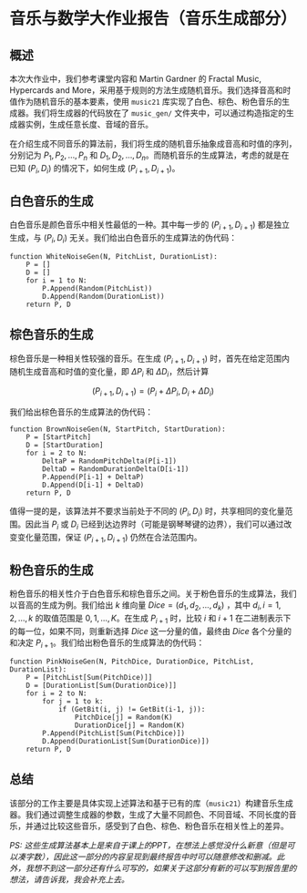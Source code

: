 # 音乐与数学大作业报告（音乐生成部分）

## 概述

本次大作业中，我们参考课堂内容和 Martin Gardner 的 Fractal Music, Hypercards and More，采用基于规则的方法生成随机音乐。我们选择音高和时值作为随机音乐的基本要素，使用 `music21` 库实现了白色、棕色、粉色音乐的生成器。我们将生成器的代码放在了 `music_gen/` 文件夹中，可以通过构造指定的生成器实例，生成任意长度、音域的音乐。

在介绍生成不同音乐的算法前，我们将生成的随机音乐抽象成音高和时值的序列，分别记为 $P_1, P_2, \ldots, P_n$ 和 $D_1, D_2, \ldots, D_n$。而随机音乐的生成算法，考虑的就是在已知 $(P_i, D_i)$ 的情况下，如何生成 $(P_{i+1}, D_{i+1})$。

## 白色音乐的生成

白色音乐是颜色音乐中相关性最低的一种。其中每一步的 $(P_{i+1}, D_{i+1})$ 都是独立生成，与 $(P_i, D_i)$ 无关。我们给出白色音乐的生成算法的伪代码：

```text
function WhiteNoiseGen(N, PitchList, DurationList):
    P = []
    D = []
    for i = 1 to N:
        P.Append(Random(PitchList))
        D.Append(Random(DurationList))
    return P, D
```

## 棕色音乐的生成

棕色音乐是一种相关性较强的音乐。在生成 $(P_{i+1}, D_{i+1})$ 时，首先在给定范围内随机生成音高和时值的变化量，即 $\Delta P_i$ 和 $\Delta D_i$，然后计算

$$(P_{i+1}, D_{i+1}) = (P_i + \Delta P_i, D_i + \Delta D_i)$$

我们给出棕色音乐的生成算法的伪代码：

```text
function BrownNoiseGen(N, StartPitch, StartDuration):
    P = [StartPitch]
    D = [StartDuration]
    for i = 2 to N:
        DeltaP = RandomPitchDelta(P[i-1])
        DeltaD = RandomDurationDelta(D[i-1])
        P.Append(P[i-1] + DeltaP)
        D.Append(D[i-1] + DeltaD)
    return P, D
```

值得一提的是，该算法并不要求当前处于不同的 $(P_i, D_i)$ 时，共享相同的变化量范围。因此当 $P_i$ 或 $D_i$ 已经到达边界时（可能是钢琴琴键的边界），我们可以通过改变变化量范围，保证 $(P_{i+1}, D_{i+1})$ 仍然在合法范围内。

## 粉色音乐的生成

粉色音乐的相关性介于白色音乐和棕色音乐之间。关于粉色音乐的生成算法，我们以音高的生成为例。我们给出 $k$ 维向量 $Dice = (d_1, d_2, \ldots, d_k)$ ，其中 $d_i, i = 1, 2, \ldots, k$ 的取值范围是 $0, 1,\ldots, K$。在生成 $P_{i+1}$ 时，比较 $i$ 和 $i+1$ 在二进制表示下的每一位，如果不同，则重新选择 $Dice$ 这一分量的值，最终由 $Dice$ 各个分量的和决定 $P_{i+1}$。我们给出粉色音乐的生成算法的伪代码：

```text
function PinkNoiseGen(N, PitchDice, DurationDice, PitchList, DurationList):
    P = [PitchList[Sum(PitchDice)]]
    D = [DurationList[Sum(DurationDice)]]
    for i = 2 to N:
        for j = 1 to k:
            if (GetBit(i, j) != GetBit(i-1, j)):
                PitchDice[j] = Random(K)
                DurationDice[j] = Random(K)
        P.Append(PitchList[Sum(PitchDice)])
        D.Append(DurationList[Sum(DurationDice)])
    return P, D
```

## 总结

该部分的工作主要是具体实现上述算法和基于已有的库（`music21`）构建音乐生成器。我们通过调整生成器的参数，生成了大量不同颜色、不同音域、不同长度的音乐，并通过比较这些音乐，感受到了白色、棕色、粉色音乐在相关性上的差异。

*PS: 这些生成算法基本上是来自于课上的PPT，在想法上感觉没什么新意（但是可以凑字数），因此这一部分的内容呈现到最终报告中时可以随意修改和删减。此外，我想不到这一部分还有什么可写的，如果关于这部分有新的可以写到报告里的想法，请告诉我，我会补充上去。*
